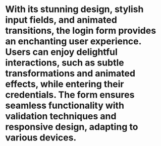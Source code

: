 # With its stunning design, stylish input fields, and animated transitions, the login form provides an enchanting user experience. Users can enjoy delightful interactions, such as subtle transformations and animated effects, while entering their credentials. The form ensures seamless functionality with validation techniques and responsive design, adapting to various devices.
